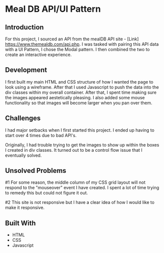 # Meal DB API/UI Pattern

## Introduction
For this project, I sourced an API from the mealDB API site - [Link] https://www.themealdb.com/api.php.
I was tasked with pairing this API data with a UI Pattern, I chose the Modal pattern. I then combined the two to create an interactive experience. 

## Development
I first built my main HTML and CSS structure of how I wanted the page to look using a wireframe. After that I used Javascript to push the data into the div classes within my overall container. After that, I spent time making sure the images appeared aestetically pleasing. I also added some mouse functionality so that images will become larger when you pan over them. 

## Challenges
I had major setbacks when I first started this project. I ended up having to start over 4 times due to bad API's. 

Originally, I had trouble trying to get the images to show up within the boxes I created in div classes. It turned out to be a control flow issue that I eventually solved. 


## Unsolved Problems
#1  For some reason, the middle column of my CSS grid layout will not respond to the "mouseover" event I have created. I spent a lot of time trying to remedy this but could not figure it out.

#2 This site is not responsive but I have a clear idea of how I would like to make it responsive. 

## Built With

* HTML
* CSS
* Javascript